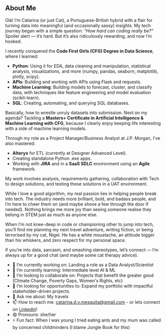 ## About Me

Olá! I’m Catarina (or just Cat), a Portuguese-British hybrid with a flair for turning data into meaningful (and occasionally sassy) insights. My tech journey began with a simple question: *“How hard can coding really be?”* Spoiler alert — it’s hard. But it’s also ridiculously rewarding, and now I’m hooked.

I recently conquered the **Code First Girls (CFG) Degree in Data Science**, where I learned:

- **Python**: Using it for EDA, data cleaning and manipulation, statistical analysis, visualizations, and more (numpy, pandas, seaborn, matplotlib, plotly, scipy).
- **APIs**: Building and working with APIs using Flask and requests.
- **Machine Learning**: Building models to forecast, cluster, and classify data, with techniques like feature engineering and model evaluation (scikit-learn).
- **SQL**: Creating, automating, and querying SQL databases.

Basically, how to wrestle unruly datasets into submission. Next on my agenda? Tackling a **Masters+ Certificate in Artificial Intelligence & Machine Learning with CFG**, because I clearly enjoy keeping life interesting with a side of machine learning models.

Through my role as a Project Manager/Business Analyst at J.P. Morgan, I’ve also mastered:

- **Alteryx** for ETL (currently at Designer Advanced Level).
- Creating standalone Python .exe apps.
- Working with **JIRA** and in a **SaaS SDLC** environment using an **Agile** framework.
  
My work involves analysis, requirements gathering, collaboration with Tech to design solutions, and testing these solutions in a UAT environment.

While I love a good algorithm, my real passion lies in helping people break into tech. The industry needs more brilliant, bold, and badass people, and I’m here to cheer them on (and maybe shove a few through the door if needed). Nothing brings me more joy than seeing someone realise they belong in STEM just as much as anyone else.

When I’m not knee-deep in code or championing other to jump into tech, you’ll find me planning my next travel adventure, writing fiction, or being terrorised by my cat, Nigel. He has a white moustache, an attitude bigger than his whiskers, and zero respect for my personal space.

If you’re into data, sarcasm, and smashing stereotypes, let’s connect — I’m always up for a good chat (and maybe some cat therapy advice).

- 🔭 I’m currently working on: Landing a role as a Data Analyst/Scientist
- 🌱 I’m currently learning: Intermediate level AI & ML 
- 👯 I’m looking to collaborate on: Projects that benefit the greater good (Climate Change, Poverty Gaps, Women's Rights, etc)
- 🤔 I’m looking for opportunities to: Expand my portfolio with impactful stakeholder-driven projects.
- 💬 Ask me about: My travels
- 📫 How to reach me: catarina.d.v.mesquita@gmail.com - or lets connect on [Linkedin](https://www.linkedin.com/in/catarina-mesquita-a4081b144/)!
- 😄 Pronouns: she/her
- ⚡ Fun fact: When I was young I tried eating ants and my mum was called by concerned childminders (I blame Jungle Book for this)
